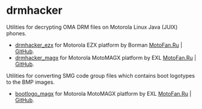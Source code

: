 drmhacker
=========

Utilities for decrypting OMA DRM files on Motorola Linux Java (JUIX) phones.

* [drmhacker_ezx](drmhacker_ezx/) for Motorola EZX platform by Borman [MotoFan.Ru](https://forum.motofan.ru/index.php?showuser=160063) | [GitHub](https://github.com/borman/).
* [drmhacker_magx](drmhacker_magx/) for Motorola MotoMAGX platform by EXL [MotoFan.Ru](https://forum.motofan.ru/index.php?showuser=134652) | [GitHub](https://github.com/EXL/).

Utilities for converting SMG code group files which contains boot logotypes to the BMP images.

* [bootlogo_magx](bootlogo_magx/) for Motorola MotoMAGX platform by EXL [MotoFan.Ru](https://forum.motofan.ru/index.php?showuser=134652) | [GitHub](https://github.com/EXL/).
